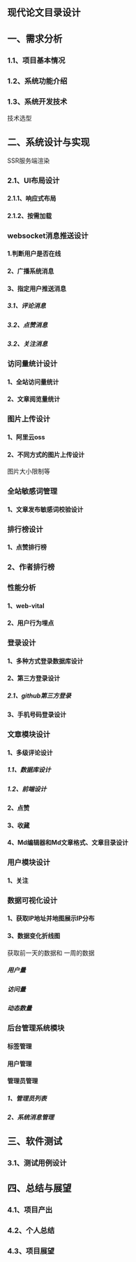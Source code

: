 ## 现代论文目录设计

## 一、需求分析

### 1.1、项目基本情况



### 1.2、系统功能介绍



### 1.3、系统开发技术

技术选型

## 二、系统设计与实现

SSR服务端渲染

### 2.1、UI布局设计

#### 2.1.1、响应式布局

#### 2.1.2、按需加载



### websocket消息推送设计

#### 1.判断用户是否在线



#### 2、广播系统消息



#### 3、指定用户推送消息

##### 3.1、评论消息

##### 3.2、点赞消息

##### 3.2、关注消息



### 访问量统计设计

#### 1、全站访问量统计

#### 2、文章阅览量统计



### 图片上传设计

#### 1、阿里云oss

#### 2、不同方式的图片上传设计

图片大小限制等



### 全站敏感词管理

#### 1、文章发布敏感词校验设计



### 排行榜设计

#### 1、点赞排行榜



### 2、作者排行榜



### 性能分析

#### 1、web-vital



#### 2、用户行为埋点



#### 



### 登录设计

#### 1、多种方式登录数据库设计

#### 2、第三方登录设计

##### 2.1、github第三方登录

#### 3、手机号码登录设计



### 文章模块设计

#### 1、多级评论设计

##### 1.1、数据库设计

##### 1.2、前端设计



#### 2、点赞



#### 3、收藏



#### 4、Md编辑器和Md文章格式、文章目录设计



### 用户模块设计

#### 1、关注



### 数据可视化设计

#### 1、获取IP地址并地图展示IP分布







#### 3、数据变化折线图

获取前一天的数据和 一周的数据

##### 用户量

##### 访问量

##### 动态数量





### 后台管理系统模块

#### 标签管理

#### 用户管理

#### 管理员管理

#####    1、管理员列表

##### 	2、系统消息管理



## 三、软件测试

### 3.1、测试用例设计



## 四、总结与展望

### 4.1、项目产出



### 4.2、个人总结



### 4.3、项目展望


